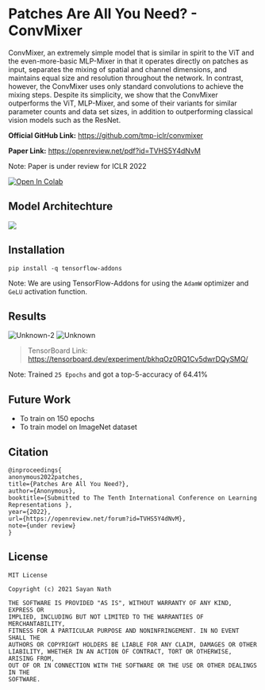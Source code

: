 # Patches Are All You Need? - ConvMixer

ConvMixer, an extremely simple model that is similar in spirit to the ViT and the even-more-basic MLP-Mixer in that it operates directly on patches as input, separates the mixing of spatial and channel dimensions, and maintains equal size and resolution throughout the network. In contrast, however, the ConvMixer uses only standard convolutions to achieve the mixing steps. Despite its simplicity, we show that the ConvMixer outperforms the ViT, MLP-Mixer, and some of their variants for similar parameter counts and data set sizes, in addition to outperforming classical vision models such as the ResNet.

**Official GitHub Link:** https://github.com/tmp-iclr/convmixer

**Paper Link:** https://openreview.net/pdf?id=TVHS5Y4dNvM <br>

Note: Paper is under review for ICLR 2022


<a href="https://colab.research.google.com/drive/1m-faU1DmBZlqkVY_tcYnOcepGlOyJ5K9?usp=sharing" target="_parent"><img src="https://colab.research.google.com/assets/colab-badge.svg" alt="Open In Colab"/></a>

## Model Architechture

![](https://i.imgur.com/Yd7gpMP.png) 

## Installation

```
pip install -q tensorflow-addons
```

Note: We are using TensorFlow-Addons for using the `AdamW` optimizer and `GeLU` activation function.

## Results

![Unknown-2](https://user-images.githubusercontent.com/41967348/137559060-96c6c84a-7055-4f3d-ade1-415e5a756880.png) ![Unknown](https://user-images.githubusercontent.com/41967348/137559078-0f095bd4-e119-457c-ac79-7caa5e9a076e.png)

> TensorBoard Link: https://tensorboard.dev/experiment/bkhqOz0RQ1Cv5dwrDQySMQ/

Note: Trained `25 Epochs` and got a top-5-accuracy of 64.41%

## Future Work

* To train on 150 epochs
* To train model on ImageNet dataset

## Citation
```
@inproceedings{
anonymous2022patches,
title={Patches Are All You Need?},
author={Anonymous},
booktitle={Submitted to The Tenth International Conference on Learning Representations },
year={2022},
url={https://openreview.net/forum?id=TVHS5Y4dNvM},
note={under review}
}
```

## License
```
MIT License

Copyright (c) 2021 Sayan Nath

THE SOFTWARE IS PROVIDED "AS IS", WITHOUT WARRANTY OF ANY KIND, EXPRESS OR
IMPLIED, INCLUDING BUT NOT LIMITED TO THE WARRANTIES OF MERCHANTABILITY,
FITNESS FOR A PARTICULAR PURPOSE AND NONINFRINGEMENT. IN NO EVENT SHALL THE
AUTHORS OR COPYRIGHT HOLDERS BE LIABLE FOR ANY CLAIM, DAMAGES OR OTHER
LIABILITY, WHETHER IN AN ACTION OF CONTRACT, TORT OR OTHERWISE, ARISING FROM,
OUT OF OR IN CONNECTION WITH THE SOFTWARE OR THE USE OR OTHER DEALINGS IN THE
SOFTWARE.
```
